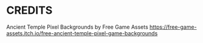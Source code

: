 # CREDITS

Ancient Temple Pixel Backgrounds by Free Game Assets
https://free-game-assets.itch.io/free-ancient-temple-pixel-game-backgrounds
